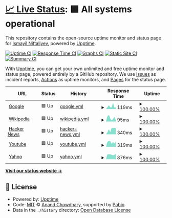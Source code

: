 # [📈 Live Status](https://ismanf.github.io/uptime-test): <!--live status--> **🟩 All systems operational**

This repository contains the open-source uptime monitor and status page for [Ismayil Niftaliyev](https://ismanf.github.io/uptime-test), powered by [Upptime](https://github.com/upptime/upptime).

[![Uptime CI](https://github.com/ismanf/uptime-test/workflows/Uptime%20CI/badge.svg)](https://github.com/ismanf/uptime-test/actions?query=workflow%3A%22Uptime+CI%22)
[![Response Time CI](https://github.com/ismanf/uptime-test/workflows/Response%20Time%20CI/badge.svg)](https://github.com/ismanf/uptime-test/actions?query=workflow%3A%22Response+Time+CI%22)
[![Graphs CI](https://github.com/ismanf/uptime-test/workflows/Graphs%20CI/badge.svg)](https://github.com/ismanf/uptime-test/actions?query=workflow%3A%22Graphs+CI%22)
[![Static Site CI](https://github.com/ismanf/uptime-test/workflows/Static%20Site%20CI/badge.svg)](https://github.com/ismanf/uptime-test/actions?query=workflow%3A%22Static+Site+CI%22)
[![Summary CI](https://github.com/ismanf/uptime-test/workflows/Summary%20CI/badge.svg)](https://github.com/ismanf/uptime-test/actions?query=workflow%3A%22Summary+CI%22)

With [Upptime](https://upptime.js.org), you can get your own unlimited and free uptime monitor and status page, powered entirely by a GitHub repository. We use [Issues](https://github.com/ismanf/uptime-test/issues) as incident reports, [Actions](https://github.com/ismanf/uptime-test/actions) as uptime monitors, and [Pages](https://ismanf.github.io/uptime-test) for the status page.

<!--start: status pages-->
<!-- This summary is generated by Upptime (https://github.com/upptime/upptime) -->
<!-- Do not edit this manually, your changes will be overwritten -->
<!-- prettier-ignore -->
| URL | Status | History | Response Time | Uptime |
| --- | ------ | ------- | ------------- | ------ |
| <img alt="" src="https://icons.duckduckgo.com/ip3/www.google.com.ico" height="13"> [Google](https://www.google.com) | 🟩 Up | [google.yml](https://github.com/ismanf/uptime-test/commits/HEAD/history/google.yml) | <details><summary><img alt="Response time graph" src="./graphs/google/response-time-week.png" height="20"> 119ms</summary><br><a href="https://ismanf.github.io/uptime-test/history/google"><img alt="Response time 102" src="https://img.shields.io/endpoint?url=https%3A%2F%2Fraw.githubusercontent.com%2Fismanf%2Fuptime-test%2FHEAD%2Fapi%2Fgoogle%2Fresponse-time.json"></a><br><a href="https://ismanf.github.io/uptime-test/history/google"><img alt="24-hour response time 78" src="https://img.shields.io/endpoint?url=https%3A%2F%2Fraw.githubusercontent.com%2Fismanf%2Fuptime-test%2FHEAD%2Fapi%2Fgoogle%2Fresponse-time-day.json"></a><br><a href="https://ismanf.github.io/uptime-test/history/google"><img alt="7-day response time 119" src="https://img.shields.io/endpoint?url=https%3A%2F%2Fraw.githubusercontent.com%2Fismanf%2Fuptime-test%2FHEAD%2Fapi%2Fgoogle%2Fresponse-time-week.json"></a><br><a href="https://ismanf.github.io/uptime-test/history/google"><img alt="30-day response time 102" src="https://img.shields.io/endpoint?url=https%3A%2F%2Fraw.githubusercontent.com%2Fismanf%2Fuptime-test%2FHEAD%2Fapi%2Fgoogle%2Fresponse-time-month.json"></a><br><a href="https://ismanf.github.io/uptime-test/history/google"><img alt="1-year response time 102" src="https://img.shields.io/endpoint?url=https%3A%2F%2Fraw.githubusercontent.com%2Fismanf%2Fuptime-test%2FHEAD%2Fapi%2Fgoogle%2Fresponse-time-year.json"></a></details> | <details><summary><a href="https://ismanf.github.io/uptime-test/history/google">100.00%</a></summary><a href="https://ismanf.github.io/uptime-test/history/google"><img alt="All-time uptime 100.00%" src="https://img.shields.io/endpoint?url=https%3A%2F%2Fraw.githubusercontent.com%2Fismanf%2Fuptime-test%2FHEAD%2Fapi%2Fgoogle%2Fuptime.json"></a><br><a href="https://ismanf.github.io/uptime-test/history/google"><img alt="24-hour uptime 100.00%" src="https://img.shields.io/endpoint?url=https%3A%2F%2Fraw.githubusercontent.com%2Fismanf%2Fuptime-test%2FHEAD%2Fapi%2Fgoogle%2Fuptime-day.json"></a><br><a href="https://ismanf.github.io/uptime-test/history/google"><img alt="7-day uptime 100.00%" src="https://img.shields.io/endpoint?url=https%3A%2F%2Fraw.githubusercontent.com%2Fismanf%2Fuptime-test%2FHEAD%2Fapi%2Fgoogle%2Fuptime-week.json"></a><br><a href="https://ismanf.github.io/uptime-test/history/google"><img alt="30-day uptime 100.00%" src="https://img.shields.io/endpoint?url=https%3A%2F%2Fraw.githubusercontent.com%2Fismanf%2Fuptime-test%2FHEAD%2Fapi%2Fgoogle%2Fuptime-month.json"></a><br><a href="https://ismanf.github.io/uptime-test/history/google"><img alt="1-year uptime 100.00%" src="https://img.shields.io/endpoint?url=https%3A%2F%2Fraw.githubusercontent.com%2Fismanf%2Fuptime-test%2FHEAD%2Fapi%2Fgoogle%2Fuptime-year.json"></a></details>
| <img alt="" src="https://icons.duckduckgo.com/ip3/en.wikipedia.org.ico" height="13"> [Wikipedia](https://en.wikipedia.org) | 🟩 Up | [wikipedia.yml](https://github.com/ismanf/uptime-test/commits/HEAD/history/wikipedia.yml) | <details><summary><img alt="Response time graph" src="./graphs/wikipedia/response-time-week.png" height="20"> 95ms</summary><br><a href="https://ismanf.github.io/uptime-test/history/wikipedia"><img alt="Response time 136" src="https://img.shields.io/endpoint?url=https%3A%2F%2Fraw.githubusercontent.com%2Fismanf%2Fuptime-test%2FHEAD%2Fapi%2Fwikipedia%2Fresponse-time.json"></a><br><a href="https://ismanf.github.io/uptime-test/history/wikipedia"><img alt="24-hour response time 36" src="https://img.shields.io/endpoint?url=https%3A%2F%2Fraw.githubusercontent.com%2Fismanf%2Fuptime-test%2FHEAD%2Fapi%2Fwikipedia%2Fresponse-time-day.json"></a><br><a href="https://ismanf.github.io/uptime-test/history/wikipedia"><img alt="7-day response time 95" src="https://img.shields.io/endpoint?url=https%3A%2F%2Fraw.githubusercontent.com%2Fismanf%2Fuptime-test%2FHEAD%2Fapi%2Fwikipedia%2Fresponse-time-week.json"></a><br><a href="https://ismanf.github.io/uptime-test/history/wikipedia"><img alt="30-day response time 136" src="https://img.shields.io/endpoint?url=https%3A%2F%2Fraw.githubusercontent.com%2Fismanf%2Fuptime-test%2FHEAD%2Fapi%2Fwikipedia%2Fresponse-time-month.json"></a><br><a href="https://ismanf.github.io/uptime-test/history/wikipedia"><img alt="1-year response time 136" src="https://img.shields.io/endpoint?url=https%3A%2F%2Fraw.githubusercontent.com%2Fismanf%2Fuptime-test%2FHEAD%2Fapi%2Fwikipedia%2Fresponse-time-year.json"></a></details> | <details><summary><a href="https://ismanf.github.io/uptime-test/history/wikipedia">100.00%</a></summary><a href="https://ismanf.github.io/uptime-test/history/wikipedia"><img alt="All-time uptime 100.00%" src="https://img.shields.io/endpoint?url=https%3A%2F%2Fraw.githubusercontent.com%2Fismanf%2Fuptime-test%2FHEAD%2Fapi%2Fwikipedia%2Fuptime.json"></a><br><a href="https://ismanf.github.io/uptime-test/history/wikipedia"><img alt="24-hour uptime 100.00%" src="https://img.shields.io/endpoint?url=https%3A%2F%2Fraw.githubusercontent.com%2Fismanf%2Fuptime-test%2FHEAD%2Fapi%2Fwikipedia%2Fuptime-day.json"></a><br><a href="https://ismanf.github.io/uptime-test/history/wikipedia"><img alt="7-day uptime 100.00%" src="https://img.shields.io/endpoint?url=https%3A%2F%2Fraw.githubusercontent.com%2Fismanf%2Fuptime-test%2FHEAD%2Fapi%2Fwikipedia%2Fuptime-week.json"></a><br><a href="https://ismanf.github.io/uptime-test/history/wikipedia"><img alt="30-day uptime 100.00%" src="https://img.shields.io/endpoint?url=https%3A%2F%2Fraw.githubusercontent.com%2Fismanf%2Fuptime-test%2FHEAD%2Fapi%2Fwikipedia%2Fuptime-month.json"></a><br><a href="https://ismanf.github.io/uptime-test/history/wikipedia"><img alt="1-year uptime 100.00%" src="https://img.shields.io/endpoint?url=https%3A%2F%2Fraw.githubusercontent.com%2Fismanf%2Fuptime-test%2FHEAD%2Fapi%2Fwikipedia%2Fuptime-year.json"></a></details>
| <img alt="" src="https://icons.duckduckgo.com/ip3/news.ycombinator.com.ico" height="13"> [Hacker News](https://news.ycombinator.com) | 🟩 Up | [hacker-news.yml](https://github.com/ismanf/uptime-test/commits/HEAD/history/hacker-news.yml) | <details><summary><img alt="Response time graph" src="./graphs/hacker-news/response-time-week.png" height="20"> 340ms</summary><br><a href="https://ismanf.github.io/uptime-test/history/hacker-news"><img alt="Response time 287" src="https://img.shields.io/endpoint?url=https%3A%2F%2Fraw.githubusercontent.com%2Fismanf%2Fuptime-test%2FHEAD%2Fapi%2Fhacker-news%2Fresponse-time.json"></a><br><a href="https://ismanf.github.io/uptime-test/history/hacker-news"><img alt="24-hour response time 438" src="https://img.shields.io/endpoint?url=https%3A%2F%2Fraw.githubusercontent.com%2Fismanf%2Fuptime-test%2FHEAD%2Fapi%2Fhacker-news%2Fresponse-time-day.json"></a><br><a href="https://ismanf.github.io/uptime-test/history/hacker-news"><img alt="7-day response time 340" src="https://img.shields.io/endpoint?url=https%3A%2F%2Fraw.githubusercontent.com%2Fismanf%2Fuptime-test%2FHEAD%2Fapi%2Fhacker-news%2Fresponse-time-week.json"></a><br><a href="https://ismanf.github.io/uptime-test/history/hacker-news"><img alt="30-day response time 287" src="https://img.shields.io/endpoint?url=https%3A%2F%2Fraw.githubusercontent.com%2Fismanf%2Fuptime-test%2FHEAD%2Fapi%2Fhacker-news%2Fresponse-time-month.json"></a><br><a href="https://ismanf.github.io/uptime-test/history/hacker-news"><img alt="1-year response time 287" src="https://img.shields.io/endpoint?url=https%3A%2F%2Fraw.githubusercontent.com%2Fismanf%2Fuptime-test%2FHEAD%2Fapi%2Fhacker-news%2Fresponse-time-year.json"></a></details> | <details><summary><a href="https://ismanf.github.io/uptime-test/history/hacker-news">100.00%</a></summary><a href="https://ismanf.github.io/uptime-test/history/hacker-news"><img alt="All-time uptime 100.00%" src="https://img.shields.io/endpoint?url=https%3A%2F%2Fraw.githubusercontent.com%2Fismanf%2Fuptime-test%2FHEAD%2Fapi%2Fhacker-news%2Fuptime.json"></a><br><a href="https://ismanf.github.io/uptime-test/history/hacker-news"><img alt="24-hour uptime 100.00%" src="https://img.shields.io/endpoint?url=https%3A%2F%2Fraw.githubusercontent.com%2Fismanf%2Fuptime-test%2FHEAD%2Fapi%2Fhacker-news%2Fuptime-day.json"></a><br><a href="https://ismanf.github.io/uptime-test/history/hacker-news"><img alt="7-day uptime 100.00%" src="https://img.shields.io/endpoint?url=https%3A%2F%2Fraw.githubusercontent.com%2Fismanf%2Fuptime-test%2FHEAD%2Fapi%2Fhacker-news%2Fuptime-week.json"></a><br><a href="https://ismanf.github.io/uptime-test/history/hacker-news"><img alt="30-day uptime 100.00%" src="https://img.shields.io/endpoint?url=https%3A%2F%2Fraw.githubusercontent.com%2Fismanf%2Fuptime-test%2FHEAD%2Fapi%2Fhacker-news%2Fuptime-month.json"></a><br><a href="https://ismanf.github.io/uptime-test/history/hacker-news"><img alt="1-year uptime 100.00%" src="https://img.shields.io/endpoint?url=https%3A%2F%2Fraw.githubusercontent.com%2Fismanf%2Fuptime-test%2FHEAD%2Fapi%2Fhacker-news%2Fuptime-year.json"></a></details>
| <img alt="" src="https://icons.duckduckgo.com/ip3/youtube.com.ico" height="13"> [Youtube](https://youtube.com) | 🟩 Up | [youtube.yml](https://github.com/ismanf/uptime-test/commits/HEAD/history/youtube.yml) | <details><summary><img alt="Response time graph" src="./graphs/youtube/response-time-week.png" height="20"> 319ms</summary><br><a href="https://ismanf.github.io/uptime-test/history/youtube"><img alt="Response time 317" src="https://img.shields.io/endpoint?url=https%3A%2F%2Fraw.githubusercontent.com%2Fismanf%2Fuptime-test%2FHEAD%2Fapi%2Fyoutube%2Fresponse-time.json"></a><br><a href="https://ismanf.github.io/uptime-test/history/youtube"><img alt="24-hour response time 355" src="https://img.shields.io/endpoint?url=https%3A%2F%2Fraw.githubusercontent.com%2Fismanf%2Fuptime-test%2FHEAD%2Fapi%2Fyoutube%2Fresponse-time-day.json"></a><br><a href="https://ismanf.github.io/uptime-test/history/youtube"><img alt="7-day response time 319" src="https://img.shields.io/endpoint?url=https%3A%2F%2Fraw.githubusercontent.com%2Fismanf%2Fuptime-test%2FHEAD%2Fapi%2Fyoutube%2Fresponse-time-week.json"></a><br><a href="https://ismanf.github.io/uptime-test/history/youtube"><img alt="30-day response time 317" src="https://img.shields.io/endpoint?url=https%3A%2F%2Fraw.githubusercontent.com%2Fismanf%2Fuptime-test%2FHEAD%2Fapi%2Fyoutube%2Fresponse-time-month.json"></a><br><a href="https://ismanf.github.io/uptime-test/history/youtube"><img alt="1-year response time 317" src="https://img.shields.io/endpoint?url=https%3A%2F%2Fraw.githubusercontent.com%2Fismanf%2Fuptime-test%2FHEAD%2Fapi%2Fyoutube%2Fresponse-time-year.json"></a></details> | <details><summary><a href="https://ismanf.github.io/uptime-test/history/youtube">100.00%</a></summary><a href="https://ismanf.github.io/uptime-test/history/youtube"><img alt="All-time uptime 100.00%" src="https://img.shields.io/endpoint?url=https%3A%2F%2Fraw.githubusercontent.com%2Fismanf%2Fuptime-test%2FHEAD%2Fapi%2Fyoutube%2Fuptime.json"></a><br><a href="https://ismanf.github.io/uptime-test/history/youtube"><img alt="24-hour uptime 100.00%" src="https://img.shields.io/endpoint?url=https%3A%2F%2Fraw.githubusercontent.com%2Fismanf%2Fuptime-test%2FHEAD%2Fapi%2Fyoutube%2Fuptime-day.json"></a><br><a href="https://ismanf.github.io/uptime-test/history/youtube"><img alt="7-day uptime 100.00%" src="https://img.shields.io/endpoint?url=https%3A%2F%2Fraw.githubusercontent.com%2Fismanf%2Fuptime-test%2FHEAD%2Fapi%2Fyoutube%2Fuptime-week.json"></a><br><a href="https://ismanf.github.io/uptime-test/history/youtube"><img alt="30-day uptime 100.00%" src="https://img.shields.io/endpoint?url=https%3A%2F%2Fraw.githubusercontent.com%2Fismanf%2Fuptime-test%2FHEAD%2Fapi%2Fyoutube%2Fuptime-month.json"></a><br><a href="https://ismanf.github.io/uptime-test/history/youtube"><img alt="1-year uptime 100.00%" src="https://img.shields.io/endpoint?url=https%3A%2F%2Fraw.githubusercontent.com%2Fismanf%2Fuptime-test%2FHEAD%2Fapi%2Fyoutube%2Fuptime-year.json"></a></details>
| <img alt="" src="https://icons.duckduckgo.com/ip3/yahoo.com.ico" height="13"> [Yahoo](https://yahoo.com) | 🟩 Up | [yahoo.yml](https://github.com/ismanf/uptime-test/commits/HEAD/history/yahoo.yml) | <details><summary><img alt="Response time graph" src="./graphs/yahoo/response-time-week.png" height="20"> 876ms</summary><br><a href="https://ismanf.github.io/uptime-test/history/yahoo"><img alt="Response time 1443" src="https://img.shields.io/endpoint?url=https%3A%2F%2Fraw.githubusercontent.com%2Fismanf%2Fuptime-test%2FHEAD%2Fapi%2Fyahoo%2Fresponse-time.json"></a><br><a href="https://ismanf.github.io/uptime-test/history/yahoo"><img alt="24-hour response time 1009" src="https://img.shields.io/endpoint?url=https%3A%2F%2Fraw.githubusercontent.com%2Fismanf%2Fuptime-test%2FHEAD%2Fapi%2Fyahoo%2Fresponse-time-day.json"></a><br><a href="https://ismanf.github.io/uptime-test/history/yahoo"><img alt="7-day response time 876" src="https://img.shields.io/endpoint?url=https%3A%2F%2Fraw.githubusercontent.com%2Fismanf%2Fuptime-test%2FHEAD%2Fapi%2Fyahoo%2Fresponse-time-week.json"></a><br><a href="https://ismanf.github.io/uptime-test/history/yahoo"><img alt="30-day response time 1443" src="https://img.shields.io/endpoint?url=https%3A%2F%2Fraw.githubusercontent.com%2Fismanf%2Fuptime-test%2FHEAD%2Fapi%2Fyahoo%2Fresponse-time-month.json"></a><br><a href="https://ismanf.github.io/uptime-test/history/yahoo"><img alt="1-year response time 1443" src="https://img.shields.io/endpoint?url=https%3A%2F%2Fraw.githubusercontent.com%2Fismanf%2Fuptime-test%2FHEAD%2Fapi%2Fyahoo%2Fresponse-time-year.json"></a></details> | <details><summary><a href="https://ismanf.github.io/uptime-test/history/yahoo">100.00%</a></summary><a href="https://ismanf.github.io/uptime-test/history/yahoo"><img alt="All-time uptime 100.00%" src="https://img.shields.io/endpoint?url=https%3A%2F%2Fraw.githubusercontent.com%2Fismanf%2Fuptime-test%2FHEAD%2Fapi%2Fyahoo%2Fuptime.json"></a><br><a href="https://ismanf.github.io/uptime-test/history/yahoo"><img alt="24-hour uptime 100.00%" src="https://img.shields.io/endpoint?url=https%3A%2F%2Fraw.githubusercontent.com%2Fismanf%2Fuptime-test%2FHEAD%2Fapi%2Fyahoo%2Fuptime-day.json"></a><br><a href="https://ismanf.github.io/uptime-test/history/yahoo"><img alt="7-day uptime 100.00%" src="https://img.shields.io/endpoint?url=https%3A%2F%2Fraw.githubusercontent.com%2Fismanf%2Fuptime-test%2FHEAD%2Fapi%2Fyahoo%2Fuptime-week.json"></a><br><a href="https://ismanf.github.io/uptime-test/history/yahoo"><img alt="30-day uptime 100.00%" src="https://img.shields.io/endpoint?url=https%3A%2F%2Fraw.githubusercontent.com%2Fismanf%2Fuptime-test%2FHEAD%2Fapi%2Fyahoo%2Fuptime-month.json"></a><br><a href="https://ismanf.github.io/uptime-test/history/yahoo"><img alt="1-year uptime 100.00%" src="https://img.shields.io/endpoint?url=https%3A%2F%2Fraw.githubusercontent.com%2Fismanf%2Fuptime-test%2FHEAD%2Fapi%2Fyahoo%2Fuptime-year.json"></a></details>

<!--end: status pages-->

[**Visit our status website →**](https://ismanf.github.io/uptime-test)

## 📄 License

- Powered by: [Upptime](https://github.com/upptime/upptime)
- Code: [MIT](./LICENSE) © [Anand Chowdhary](https://anandchowdhary.com), supported by [Pabio](https://pabio.com)
- Data in the `./history` directory: [Open Database License](https://opendatacommons.org/licenses/odbl/1-0/)

